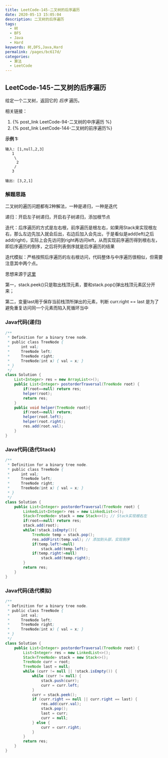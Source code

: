```yaml
---
title: LeetCode-145-二叉树的后序遍历
date: 2020-05-13 15:05:04
description: 二叉树的后序遍历
tags: 
  - 树
  - BFS
  - Java
  - Hard
keywords: 树,DFS,Java,Hard
permalink: /pages/bc617d/
categories: 
  - 算法
  - LeetCode
---
```


## LeetCode-145-二叉树的后序遍历

给定一个二叉树，返回它的 *后序* 遍历。

相关链接：

1. {% post_link LeetCode-94-二叉树的中序遍历 %}
2. {% post_link LeetCode-144-二叉树的前序遍历%}

<!--more-->

**示例 1:**

```
输入: [1,null,2,3]  
   1
    \
     2
    /
   3 

输出: [3,2,1]
```

### 解题思路

二叉树的遍历问题都有2种解法，一种是递归，一种是迭代

递归：开启左子树递归，开启右子树递归，添加根节点

迭代：后序遍历的方式是左右根，前序遍历是根左右，如果用Stack来实现根左右，那么左边先加入就会后出，右边后加入会先出，于是看似是add(left)之后add(right)，实际上会先访问到right再访问left，从而实现前序遍历得到根右左，即后序遍历的倒序，之后将列表倒序就是后序遍历的结果

迭代模拟：严格按照后序遍历的左右根访问，代码整体与中序遍历很相似，但需要注意其中两个点。

思想来源于[这里](https://leetcode-cn.com/problems/binary-tree-postorder-traversal/solution/di-gui-die-dai-qu-qiao-san-chong-fang-fa-quan-jie-/)

第一，stack.peek()只是取出栈顶元素，要和stack.pop()弹出栈顶元素区分开来；

第二，变量last用于保存当前栈顶所弹出的元素，判断 curr.right == last 是为了避免重复访问同一个元素而陷入死循环当中

### Java代码(递归)

```java
/**
 * Definition for a binary tree node.
 * public class TreeNode {
 *     int val;
 *     TreeNode left;
 *     TreeNode right;
 *     TreeNode(int x) { val = x; }
 * }
 */
class Solution {
    List<Integer> res = new ArrayList<>();
    public List<Integer> postorderTraversal(TreeNode root) {
        if(root==null) return res;
        helper(root);
        return res;
    }
    public void helper(TreeNode root){
        if(root==null) return;
        helper(root.left);
        helper(root.right);
        res.add(root.val);
    }
}
```

### Java代码(迭代Stack)

```java
/**
 * Definition for a binary tree node.
 * public class TreeNode {
 *     int val;
 *     TreeNode left;
 *     TreeNode right;
 *     TreeNode(int x) { val = x; }
 * }
 */
class Solution {
    public List<Integer> postorderTraversal(TreeNode root) {
        LinkedList<Integer> res = new LinkedList<>();
        Stack<TreeNode> stack = new Stack<>(); // Stack实现根右左
        if(root==null) return res;
        stack.add(root);
        while(!stack.isEmpty()){
            TreeNode temp = stack.pop();
            res.addFirst(temp.val); // 添加到头部，实现倒序
            if(temp.left!=null)
                stack.add(temp.left);
            if(temp.right!=null)
                stack.add(temp.right);
        }
        return res;
    }
}
```

### Java代码(迭代模拟)

```java
/**
 * Definition for a binary tree node.
 * public class TreeNode {
 *     int val;
 *     TreeNode left;
 *     TreeNode right;
 *     TreeNode(int x) { val = x; }
 * }
 */
class Solution {
    public List<Integer> postorderTraversal(TreeNode root) {
        List<Integer> res = new LinkedList<>();
        Stack<TreeNode> stack = new Stack<>();
        TreeNode curr = root;
        TreeNode last = null;
        while (curr != null || !stack.isEmpty()) {
            while (curr != null) {
                stack.push(curr);
                curr = curr.left;
            }
            curr = stack.peek();
            if (curr.right == null || curr.right == last) {
                res.add(curr.val);
                stack.pop();
                last = curr;
                curr = null;
            } else {
                curr = curr.right;
            }
        }
        return res;
    }
}
```